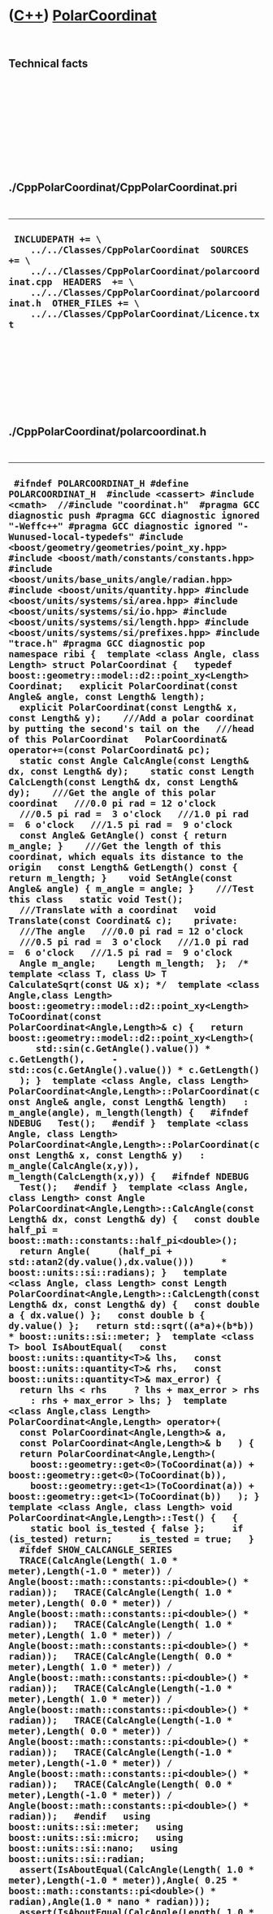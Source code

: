 
 

 

 

 

 

([C++](Cpp.md)) [PolarCoordinat](CppPolarCoordinat.md)
========================================================

 

Technical facts
---------------

 

 

 

 

 

 

./CppPolarCoordinat/CppPolarCoordinat.pri
-----------------------------------------

 

  --------------------------------------------------------------------------------------------------------------------------------------------------------------------------------------------------------------------------------------------------------------------
  ` INCLUDEPATH += \     ../../Classes/CppPolarCoordinat  SOURCES += \     ../../Classes/CppPolarCoordinat/polarcoordinat.cpp  HEADERS  += \     ../../Classes/CppPolarCoordinat/polarcoordinat.h  OTHER_FILES += \     ../../Classes/CppPolarCoordinat/Licence.txt`
  --------------------------------------------------------------------------------------------------------------------------------------------------------------------------------------------------------------------------------------------------------------------

 

 

 

 

 

./CppPolarCoordinat/polarcoordinat.h
------------------------------------

 

  -----------------------------------------------------------------------------------------------------------------------------------------------------------------------------------------------------------------------------------------------------------------------------------------------------------------------------------------------------------------------------------------------------------------------------------------------------------------------------------------------------------------------------------------------------------------------------------------------------------------------------------------------------------------------------------------------------------------------------------------------------------------------------------------------------------------------------------------------------------------------------------------------------------------------------------------------------------------------------------------------------------------------------------------------------------------------------------------------------------------------------------------------------------------------------------------------------------------------------------------------------------------------------------------------------------------------------------------------------------------------------------------------------------------------------------------------------------------------------------------------------------------------------------------------------------------------------------------------------------------------------------------------------------------------------------------------------------------------------------------------------------------------------------------------------------------------------------------------------------------------------------------------------------------------------------------------------------------------------------------------------------------------------------------------------------------------------------------------------------------------------------------------------------------------------------------------------------------------------------------------------------------------------------------------------------------------------------------------------------------------------------------------------------------------------------------------------------------------------------------------------------------------------------------------------------------------------------------------------------------------------------------------------------------------------------------------------------------------------------------------------------------------------------------------------------------------------------------------------------------------------------------------------------------------------------------------------------------------------------------------------------------------------------------------------------------------------------------------------------------------------------------------------------------------------------------------------------------------------------------------------------------------------------------------------------------------------------------------------------------------------------------------------------------------------------------------------------------------------------------------------------------------------------------------------------------------------------------------------------------------------------------------------------------------------------------------------------------------------------------------------------------------------------------------------------------------------------------------------------------------------------------------------------------------------------------------------------------------------------------------------------------------------------------------------------------------------------------------------------------------------------------------------------------------------------------------------------------------------------------------------------------------------------------------------------------------------------------------------------------------------------------------------------------------------------------------------------------------------------------------------------------------------------------------------------------------------------------------------------------------------------------------------------------------------------------------------------------------------------------------------------------------------------------------------------------------------------------------------------------------------------------------------------------------------------------------------------------------------------------------------------------------------------------------------------------------------------------------------------------------------------------------------------------------------------------------------------------------------------------------------------------------------------------------------------------------------------------------------------------------------------------------------------------------------------------------------------------------------------------------------------------------------------------------------------------------------------------------------------------------------------------------------------------------------------------------------------------------------------------------------------------------------------------------------------------------------------------------------------------------------------------------------------------------------------------------------------------------------------------------------------------------------------------------------------------------------------------------------------------------------------------------------------------------------------------------------------------------------------------------------------------------------------------------------------------------------------------------------------------------------------------------------------------------------------------------------------------------------------------------------------------------------------------------------------------------------------------------------------------------------------------------------------------------------------------------------------------------------------------------------------------------------------------------------------------------------------------------------------------------------------------------------------------------------------------------------------------------------------------------------------------------------------------------------------------------------------------------------------------------------------------------------------------------------------------------------------------------------------------------------------------------------------------------------------------------------------------------------------------------------------------------------------------------------------------------------------------------------------------------------------------------------------------------------------------------------------------------------------------------------------------------------------------------------------------------------------------------------------------------------------------------------------------------------------------------------------------------------------------------------------------------------------------------------------------------------------------------------------------------------------------------------------------------------------------------------------------------------------------------------------------------------------------------------------------------------------------------------------------------------------------------------------------------------------------------------------------------------------------------------------------------------------------------------------------------------------------------------------------------------------------------------------------------------------------------------------------------------------------------------------------------------------------------------------------------------------------------------------------------------------------------------------------------------------------------------------------------------------------------------------------------------------------------------------------------------------------------------------------------------------------------------------------------------------------------------------------------------------------------------------------------------------------------------------------------------------------------------------------------------------------------------------------------------------------------------------------------------------------------------------------------------------------------------------------------------------------------------------------------------------------------------------------------------------------------------------------------------------------------------------------------------------------------------------------------------------------------------------------------------------------------------------------------------------------------------------------------------------------------------------------------------------------------------------------------------------------------------------------------------------------------------------------------------------------------------------------------------------------------------------------------------------------------------------------------------------------------------------------------------------------------------------------------------------------------------------------------------------------------------------------------------------------------------------------------------------------------------------------------------------------------------------------------------------------------------------------------------------------------------------------------------------------------------------------------------------------------------------------------------------------------------------------------------------------------------------------------------------------
  ` #ifndef POLARCOORDINAT_H #define POLARCOORDINAT_H  #include <cassert> #include <cmath>  //#include "coordinat.h"  #pragma GCC diagnostic push #pragma GCC diagnostic ignored "-Weffc++" #pragma GCC diagnostic ignored "-Wunused-local-typedefs" #include <boost/geometry/geometries/point_xy.hpp> #include <boost/math/constants/constants.hpp> #include <boost/units/base_units/angle/radian.hpp> #include <boost/units/quantity.hpp> #include <boost/units/systems/si/area.hpp> #include <boost/units/systems/si/io.hpp> #include <boost/units/systems/si/length.hpp> #include <boost/units/systems/si/prefixes.hpp> #include "trace.h" #pragma GCC diagnostic pop  namespace ribi {  template <class Angle, class Length> struct PolarCoordinat {   typedef boost::geometry::model::d2::point_xy<Length> Coordinat;   explicit PolarCoordinat(const Angle& angle, const Length& length);   explicit PolarCoordinat(const Length& x, const Length& y);    ///Add a polar coordinat by putting the second's tail on the   ///head of this PolarCoordinat   PolarCoordinat& operator+=(const PolarCoordinat& pc);    static const Angle CalcAngle(const Length& dx, const Length& dy);    static const Length CalcLength(const Length& dx, const Length& dy);    ///Get the angle of this polar coordinat   ///0.0 pi rad = 12 o'clock   ///0.5 pi rad =  3 o'clock   ///1.0 pi rad =  6 o'clock   ///1.5 pi rad =  9 o'clock   const Angle& GetAngle() const { return m_angle; }    ///Get the length of this coordinat, which equals its distance to the origin   const Length& GetLength() const { return m_length; }    void SetAngle(const Angle& angle) { m_angle = angle; }    ///Test this class   static void Test();     ///Translate with a coordinat   void Translate(const Coordinat& c);    private:   ///The angle   ///0.0 pi rad = 12 o'clock   ///0.5 pi rad =  3 o'clock   ///1.0 pi rad =  6 o'clock   ///1.5 pi rad =  9 o'clock   Angle m_angle;    Length m_length;  };  /* template <class T, class U> T CalculateSqrt(const U& x); */  template <class Angle,class Length> boost::geometry::model::d2::point_xy<Length> ToCoordinat(const PolarCoordinat<Angle,Length>& c) {   return boost::geometry::model::d2::point_xy<Length>(      std::sin(c.GetAngle().value()) * c.GetLength(),     -std::cos(c.GetAngle().value()) * c.GetLength()   ); }  template <class Angle, class Length> PolarCoordinat<Angle,Length>::PolarCoordinat(const Angle& angle, const Length& length)   : m_angle(angle), m_length(length) {   #ifndef NDEBUG   Test();   #endif }  template <class Angle, class Length> PolarCoordinat<Angle,Length>::PolarCoordinat(const Length& x, const Length& y)   : m_angle(CalcAngle(x,y)), m_length(CalcLength(x,y)) {   #ifndef NDEBUG   Test();   #endif }  template <class Angle, class Length> const Angle PolarCoordinat<Angle,Length>::CalcAngle(const Length& dx, const Length& dy) {   const double half_pi = boost::math::constants::half_pi<double>();   return Angle(     (half_pi + std::atan2(dy.value(),dx.value()))     * boost::units::si::radians); }   template <class Angle, class Length> const Length PolarCoordinat<Angle,Length>::CalcLength(const Length& dx, const Length& dy) {   const double a { dx.value() };   const double b { dy.value() };   return std::sqrt((a*a)+(b*b)) * boost::units::si::meter; }  template <class T> bool IsAboutEqual(   const boost::units::quantity<T>& lhs,   const boost::units::quantity<T>& rhs,   const boost::units::quantity<T>& max_error) {   return lhs < rhs     ? lhs + max_error > rhs     : rhs + max_error > lhs; }  template <class Angle,class Length> PolarCoordinat<Angle,Length> operator+(   const PolarCoordinat<Angle,Length>& a,   const PolarCoordinat<Angle,Length>& b   ) {   return PolarCoordinat<Angle,Length>(     boost::geometry::get<0>(ToCoordinat(a)) + boost::geometry::get<0>(ToCoordinat(b)),     boost::geometry::get<1>(ToCoordinat(a)) + boost::geometry::get<1>(ToCoordinat(b))   ); }  template <class Angle, class Length> void PolarCoordinat<Angle,Length>::Test() {   {     static bool is_tested { false };     if (is_tested) return;     is_tested = true;   }   #ifdef SHOW_CALCANGLE_SERIES   TRACE(CalcAngle(Length( 1.0 * meter),Length(-1.0 * meter)) / Angle(boost::math::constants::pi<double>() * radian));   TRACE(CalcAngle(Length( 1.0 * meter),Length( 0.0 * meter)) / Angle(boost::math::constants::pi<double>() * radian));   TRACE(CalcAngle(Length( 1.0 * meter),Length( 1.0 * meter)) / Angle(boost::math::constants::pi<double>() * radian));   TRACE(CalcAngle(Length( 0.0 * meter),Length( 1.0 * meter)) / Angle(boost::math::constants::pi<double>() * radian));   TRACE(CalcAngle(Length(-1.0 * meter),Length( 1.0 * meter)) / Angle(boost::math::constants::pi<double>() * radian));   TRACE(CalcAngle(Length(-1.0 * meter),Length( 0.0 * meter)) / Angle(boost::math::constants::pi<double>() * radian));   TRACE(CalcAngle(Length(-1.0 * meter),Length(-1.0 * meter)) / Angle(boost::math::constants::pi<double>() * radian));   TRACE(CalcAngle(Length( 0.0 * meter),Length(-1.0 * meter)) / Angle(boost::math::constants::pi<double>() * radian));   #endif   using boost::units::si::meter;   using boost::units::si::micro;   using boost::units::si::nano;   using boost::units::si::radian;   assert(IsAboutEqual(CalcAngle(Length( 1.0 * meter),Length(-1.0 * meter)),Angle( 0.25 * boost::math::constants::pi<double>() * radian),Angle(1.0 * nano * radian)));   assert(IsAboutEqual(CalcAngle(Length( 1.0 * meter),Length( 0.0 * meter)),Angle( 0.50 * boost::math::constants::pi<double>() * radian),Angle(1.0 * nano * radian)));   assert(IsAboutEqual(CalcAngle(Length( 1.0 * meter),Length( 1.0 * meter)),Angle( 0.75 * boost::math::constants::pi<double>() * radian),Angle(1.0 * nano * radian)));   assert(IsAboutEqual(CalcAngle(Length( 0.0 * meter),Length( 1.0 * meter)),Angle( 1.00 * boost::math::constants::pi<double>() * radian),Angle(1.0 * nano * radian)));   assert(IsAboutEqual(CalcAngle(Length(-1.0 * meter),Length( 1.0 * meter)),Angle( 1.25 * boost::math::constants::pi<double>() * radian),Angle(1.0 * nano * radian)));   assert(IsAboutEqual(CalcAngle(Length(-1.0 * meter),Length( 0.0 * meter)),Angle( 1.50 * boost::math::constants::pi<double>() * radian),Angle(1.0 * nano * radian)));   assert(IsAboutEqual(CalcAngle(Length(-1.0 * meter),Length(-1.0 * meter)),Angle(-0.25 * boost::math::constants::pi<double>() * radian),Angle(1.0 * nano * radian)));   {     PolarCoordinat c(Length(1.0 * nano * meter),Length(-1.0 * meter));     assert(IsAboutEqual(c.GetAngle(),Angle(1.0 * nano * radian),Angle(1.0 * nano * radian)));     assert(IsAboutEqual(c.GetLength(),Length(1.0 * meter),Length(1.0 * nano * meter)));   }   {     PolarCoordinat c(Length(1.0 * meter),Length(1.0 * meter));     assert(IsAboutEqual(c.GetAngle(),Angle(0.75 * boost::math::constants::pi<double>() * radian),Angle(1.0 * nano * radian)));     assert(IsAboutEqual(c.GetLength(),Length(std::sqrt(2.0) * meter),Length(1.0 * nano * meter)));   }   //Conversion to Coordinat   using boost::geometry::get;   {     const PolarCoordinat<Angle,Length> p(       Angle(0.0 * boost::math::constants::pi<double>() * radian),       Length(1.0 * meter)     );     const Coordinat c(ToCoordinat(p));     assert(get<0>(c) > Length(-1.0 * micro * meter));     assert(get<0>(c) < Length( 1.0 * micro * meter));     assert(get<1>(c) > Length(-1.00001 * meter));     assert(get<1>(c) < Length(-0.99999 * meter));   }   {     const PolarCoordinat<Angle,Length> p(Angle(0.5 * boost::math::constants::pi<double>() * radian),Length(1.0 * meter));     const Coordinat c(ToCoordinat(p));     assert(get<1>(c) > Length(-1.0 * micro * meter));     assert(get<1>(c) < Length( 1.0 * micro * meter));     assert(get<0>(c) > Length(0.99999 * meter));     assert(get<0>(c) < Length(1.00001 * meter));   }   {     const PolarCoordinat<Angle,Length> p(Angle(1.0 * boost::math::constants::pi<double>() * radian),Length(1.0 * meter));     const Coordinat c(ToCoordinat(p));     assert(get<0>(c) > Length(-1.0 * micro * meter));     assert(get<0>(c) < Length( 1.0 * micro * meter));     assert(get<1>(c) > Length(0.99999 * meter));     assert(get<1>(c) < Length(1.00001 * meter));   }   {     const PolarCoordinat<Angle,Length> p(Angle(1.5 * boost::math::constants::pi<double>() * radian),Length(1.0 * meter));     const Coordinat c(ToCoordinat(p));     assert(get<1>(c) > Length(-1.0 * micro * meter));     assert(get<1>(c) < Length( 1.0 * micro * meter));     assert(get<0>(c) > Length(-1.00001 * meter));     assert(get<0>(c) < Length(-0.99999 * meter));   }   {     const PolarCoordinat<Angle,Length> p(Angle(2.0 * boost::math::constants::pi<double>() * radian),Length(1.0 * meter));     const Coordinat c(ToCoordinat(p));     assert(get<0>(c) > Length(-1.0 * micro * meter));     assert(get<0>(c) < Length( 1.0 * micro * meter));     assert(get<1>(c) > Length(-1.00001 * meter));     assert(get<1>(c) < Length(-0.99999 * meter));   }   //Translate   {     const PolarCoordinat<Angle,Length> c(Length(1.0 * meter),Length(1.0 * meter));     PolarCoordinat<Angle,Length> d(c);     d.Translate(Coordinat(Length(2.0 * meter),Length(2.0 * meter)));     assert(IsAboutEqual(c.GetAngle(),d.GetAngle(),Angle(1.0 * nano * radian)));   }   {     const PolarCoordinat<Angle,Length> c(Length(-1.0 * meter),Length(1.0 * meter));     PolarCoordinat<Angle,Length> d(c);     d.Translate(Coordinat(Length(-2.0 * meter),Length(2.0 * meter)));     assert(IsAboutEqual(c.GetAngle(),d.GetAngle(),Angle(1.0 * nano * radian)));   }   {     const PolarCoordinat<Angle,Length> c(Length( 3.0 * meter),Length( 4.0 * meter));     const PolarCoordinat<Angle,Length> d(Length(-3.0 * meter),Length(-4.0 * meter));     PolarCoordinat<Angle,Length> e(d);     e.Translate(Coordinat(Length(6.0 * meter),Length(8.0 * meter)));     assert(IsAboutEqual(c.GetAngle(),e.GetAngle(),Angle(1.0 * nano * radian)));     assert(IsAboutEqual(c.GetLength(),e.GetLength(),Length(1.0 * nano * meter)));   } }  template <class Angle, class Length> void PolarCoordinat<Angle,Length>::Translate(const Coordinat& c) {   using boost::geometry::get;   const Coordinat this_coordinat(ToCoordinat(*this));   const Coordinat delta_coordinat(     get<0>(this_coordinat) + get<0>(c),     get<1>(this_coordinat) + get<1>(c)   );   const PolarCoordinat<Angle,Length> new_coordinat(     get<0>(delta_coordinat),     get<1>(delta_coordinat)   );   m_angle = new_coordinat.GetAngle();   m_length = new_coordinat.GetLength(); }  } //~namespace ribi  #endif // POLARCOORDINAT_H`
  -----------------------------------------------------------------------------------------------------------------------------------------------------------------------------------------------------------------------------------------------------------------------------------------------------------------------------------------------------------------------------------------------------------------------------------------------------------------------------------------------------------------------------------------------------------------------------------------------------------------------------------------------------------------------------------------------------------------------------------------------------------------------------------------------------------------------------------------------------------------------------------------------------------------------------------------------------------------------------------------------------------------------------------------------------------------------------------------------------------------------------------------------------------------------------------------------------------------------------------------------------------------------------------------------------------------------------------------------------------------------------------------------------------------------------------------------------------------------------------------------------------------------------------------------------------------------------------------------------------------------------------------------------------------------------------------------------------------------------------------------------------------------------------------------------------------------------------------------------------------------------------------------------------------------------------------------------------------------------------------------------------------------------------------------------------------------------------------------------------------------------------------------------------------------------------------------------------------------------------------------------------------------------------------------------------------------------------------------------------------------------------------------------------------------------------------------------------------------------------------------------------------------------------------------------------------------------------------------------------------------------------------------------------------------------------------------------------------------------------------------------------------------------------------------------------------------------------------------------------------------------------------------------------------------------------------------------------------------------------------------------------------------------------------------------------------------------------------------------------------------------------------------------------------------------------------------------------------------------------------------------------------------------------------------------------------------------------------------------------------------------------------------------------------------------------------------------------------------------------------------------------------------------------------------------------------------------------------------------------------------------------------------------------------------------------------------------------------------------------------------------------------------------------------------------------------------------------------------------------------------------------------------------------------------------------------------------------------------------------------------------------------------------------------------------------------------------------------------------------------------------------------------------------------------------------------------------------------------------------------------------------------------------------------------------------------------------------------------------------------------------------------------------------------------------------------------------------------------------------------------------------------------------------------------------------------------------------------------------------------------------------------------------------------------------------------------------------------------------------------------------------------------------------------------------------------------------------------------------------------------------------------------------------------------------------------------------------------------------------------------------------------------------------------------------------------------------------------------------------------------------------------------------------------------------------------------------------------------------------------------------------------------------------------------------------------------------------------------------------------------------------------------------------------------------------------------------------------------------------------------------------------------------------------------------------------------------------------------------------------------------------------------------------------------------------------------------------------------------------------------------------------------------------------------------------------------------------------------------------------------------------------------------------------------------------------------------------------------------------------------------------------------------------------------------------------------------------------------------------------------------------------------------------------------------------------------------------------------------------------------------------------------------------------------------------------------------------------------------------------------------------------------------------------------------------------------------------------------------------------------------------------------------------------------------------------------------------------------------------------------------------------------------------------------------------------------------------------------------------------------------------------------------------------------------------------------------------------------------------------------------------------------------------------------------------------------------------------------------------------------------------------------------------------------------------------------------------------------------------------------------------------------------------------------------------------------------------------------------------------------------------------------------------------------------------------------------------------------------------------------------------------------------------------------------------------------------------------------------------------------------------------------------------------------------------------------------------------------------------------------------------------------------------------------------------------------------------------------------------------------------------------------------------------------------------------------------------------------------------------------------------------------------------------------------------------------------------------------------------------------------------------------------------------------------------------------------------------------------------------------------------------------------------------------------------------------------------------------------------------------------------------------------------------------------------------------------------------------------------------------------------------------------------------------------------------------------------------------------------------------------------------------------------------------------------------------------------------------------------------------------------------------------------------------------------------------------------------------------------------------------------------------------------------------------------------------------------------------------------------------------------------------------------------------------------------------------------------------------------------------------------------------------------------------------------------------------------------------------------------------------------------------------------------------------------------------------------------------------------------------------------------------------------------------------------------------------------------------------------------------------------------------------------------------------------------------------------------------------------------------------------------------------------------------------------------------------------------------------------------------------------------------------------------------------------------------------------------------------------------------------------------------------------------------------------------------------------------------------------------------------------------------------------------------------------------------------------------------------------------------------------------------------------------------------------------------------------------------------------------------------------------------------------------------------------------------------------------------------------------------------------------------------------------------------------------------------------------------------------------------------------------------------------------------------------------------------------------------------------------------------------------------------------------------------------------------------------------------------------------------------------------------------------------------------------------------------------------------------------------------------------------------------------------------------------------------------------------------------------------

 

 

 

 

 

./CppPolarCoordinat/polarcoordinat.cpp
--------------------------------------

 

  ------------------------------------------------------------------------------------------------------------------------------------------------------------------------------------------------------------------------------------------------------------------------------------------------------------------------------------------------------------------------------------------------------------------------------------------------------------------------------------------------------------------------------------------------------------------------------------------------------------------------------------------------------------------------
  ` #pragma GCC diagnostic push #pragma GCC diagnostic ignored "-Weffc++" #include "polarcoordinat.h" #pragma GCC diagnostic pop  /* template<> double CalculateSqrt<double,double>(const double& x) {   static_assert(     !std::is_same<       double,boost       ::units::quantity<boost::units::si::length>>(),"");   return std::sqrt(x); }  template<> boost::units::quantity<boost::units::si::length>   CalculateSqrt<     boost::units::quantity<boost::units::si::length>,     boost::units::quantity<boost::units::si::area>   >(   const boost::units::quantity<boost::units::si::area>& x) {   return std::sqrt(x.value()) * boost::units::si::meter; } */`
  ------------------------------------------------------------------------------------------------------------------------------------------------------------------------------------------------------------------------------------------------------------------------------------------------------------------------------------------------------------------------------------------------------------------------------------------------------------------------------------------------------------------------------------------------------------------------------------------------------------------------------------------------------------------------

 

 

 

 

 

 

